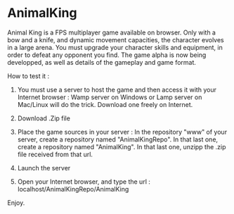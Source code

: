 # AnimalKing

Animal King is a FPS multiplayer game available on browser.
Only with a bow and a knife, and dynamic movement capacities, the character evolves in a large arena.
You must upgrade your character skills and equipment, in order to defeat any opponent you find.
The game alpha is now being developped, as well as details of the gameplay and game format.

How to test it :

1. You must use a server to host the game and then access it with your Internet browser :
Wamp server on Windows or Lamp server on Mac/Linux will do the trick. Download one freely on Internet.

2. Download .Zip file

3. Place the game sources in your server :
In the repository "www" of your server, create a repository named "AnimalKingRepo".
In that last one, create a repository named "AnimalKing".
In that last one, unzipp the .zip file received from that url.

4. Launch the server

5. Open your Internet browser, and type the url : localhost/AnimalKingRepo/AnimalKing

Enjoy.
